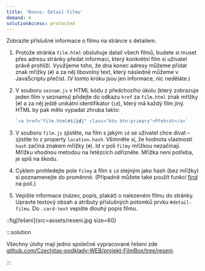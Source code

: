 ```yaml
---
title: 'Bonus: Detail filmu'
demand: 4
solutionAccess: protected
---
```


Zobrazte příslušné informace o filmu na stránce s detailem.

1. Protože stránka `film.html` obsluhuje datail všech filmů, budete si muset přes adresu stránky předat informaci, který konkrétní film si uživatel právě prohlíží. Využijeme toho, že dna konec adresy můžeme přidat znak mřížky (`#`) a za něj libovolný text, který následně můžeme v JavaScriptu přečíst. (V tomto kroku jsou jen informace, nic neděláte.)
1. V souboru `seznam.js` v HTML kódu z předchozího úkolu (který zobrazuje jeden film v seznamu) přidejte do odkazu `href` za `film.html` znak mřížky (`#`) a za něj ještě unikátní identifikátor (`id`), který má každý film jiný. HTML by pak mělo vypadat zhruba takto:

   <!-- prettier-ignore -->
   ```js
   `<a href="film.html#${id}" class="btn btn-primary">Přehrát</a>`
   ```

1. V souboru `film.js` zjistěte, na film s jakým `id` se uživatel chce dívat – zjistíte to z property `location.hash`. Všimněte si, že hodnota vlastnosti `hash` začíná znakem mřížky (`#`). Id v poli `filmy` mřížkou nezačínají. Mřížku vhodnou metodou na řetězcích odřízněte. Mřížka není potřeba, je spíš na škodu.

1. Cyklem prohledejte pole `filmy` a film s `id` stejným jako hash (bez mřížky) si poznamenejte do proměnné. (Případně můžete také použít funkci [find](https://developer.mozilla.org/en-US/docs/Web/JavaScript/Reference/Global_Objects/Array/find) na poli.)

1. Vepište informace (název, popis, plakát) o nalezeném filmu do stránky. Upravte textový obsah a atributy příslušných potomků prvku `#detail-filmu`. Do `.card-text` vepište dlouhý popis filmu.

::fig[řešení]{src=assets/reseni.jpg size=60}

:::solution

Všechny úlohy mají jedno společné vypracované řešení zde [github.com/Czechitas-podklady-WEB/projekt-FilmBox/tree/reseni](https://github.com/Czechitas-podklady-WEB/projekt-FilmBox/tree/reseni).

:::
